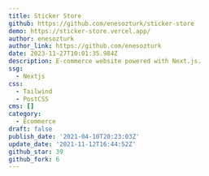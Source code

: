 ```yaml
---
title: Sticker Store
github: https://github.com/enesozturk/sticker-store
demo: https://sticker-store.vercel.app/
author: enesozturk
author_link: https://github.com/enesozturk
date: 2023-11-27T10:01:35.984Z
description: E-commerce website powered with Next.js.
ssg:
  - Nextjs
css:
  - Tailwind
  - PostCSS
cms: []
category:
  - Ecommerce
draft: false
publish_date: '2021-04-10T20:23:03Z'
update_date: '2021-11-12T16:44:52Z'
github_star: 39
github_fork: 6
---
```

